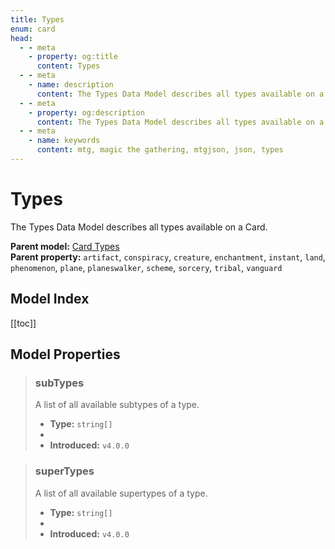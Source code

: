 ```yaml
---
title: Types
enum: card
head:
  - - meta
    - property: og:title
      content: Types
  - - meta
    - name: description
      content: The Types Data Model describes all types available on a Card.
  - - meta
    - property: og:description
      content: The Types Data Model describes all types available on a Card.
  - - meta
    - name: keywords
      content: mtg, magic the gathering, mtgjson, json, types
---
```


# Types

The Types Data Model describes all types available on a Card.

**Parent model:** [Card Types](/data-models/card-types/)  
**Parent property:** `artifact`, `conspiracy`, `creature`, `enchantment`, `instant`, `land`, `phenomenon`, `plane`, `planeswalker`, `scheme`, `sorcery`, `tribal`, `vanguard`

## Model Index

<PropertyToggler/>

[[toc]]

## Model Properties

> ### subTypes
>
> A list of all available subtypes of a type.
>
> - **Type:** `string[]`
> - <ExampleField type='subtypes'/>
> - **Introduced:** `v4.0.0`

> ### superTypes
>
> A list of all available supertypes of a type.
>
> - **Type:** `string[]`
> - <ExampleField type='supertypes'/>
> - **Introduced:** `v4.0.0`
